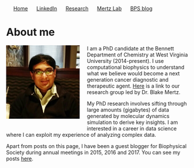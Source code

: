
&nbsp;&nbsp;&nbsp;&nbsp; [Home](https://chitrakgupta.github.io) &nbsp;&nbsp;&nbsp;&nbsp; [LinkedIn](https://www.linkedin.com/in/chitrak-gupta-5474b9115/) &nbsp;&nbsp;&nbsp;&nbsp; [Research](http://chitrakgupta.github.io/Research/) &nbsp;&nbsp;&nbsp;&nbsp; [Mertz Lab](http://www.mertzlab-biophysics.com) &nbsp;&nbsp;&nbsp;&nbsp; [BPS blog](https://biophysicalsociety.wordpress.com/author/chgupta/)


# About me

<img src="./Chitrak_blogpic.jpg" align="left" height="200" width="200" style="display:inline;margin-right:20px; margin-bottom:20px;"/>

I am a PhD candidate at the Bennett Department of Chemistry at West Virginia University (2014-present). I use computational biophysics to understand what we believe would become a next generation cancer diagnostic and therapeutic agent. [Here](http://www.mertzlab-biophysics.com) is a link to our research group led by Dr. Blake Mertz.

My PhD research involves sifting through large amounts (gigabytes) of data generated by molecular dynamics simulation to derive key insights. I am interested in a career in data science where I can exploit my experience of analyzing complex data.

Apart from posts on this page, I have been a guest blogger for Biophysical Society during annual meetings in 2015, 2016 and 2017. You can see my posts [here](https://biophysicalsociety.wordpress.com/author/chgupta/).

<br><br>
